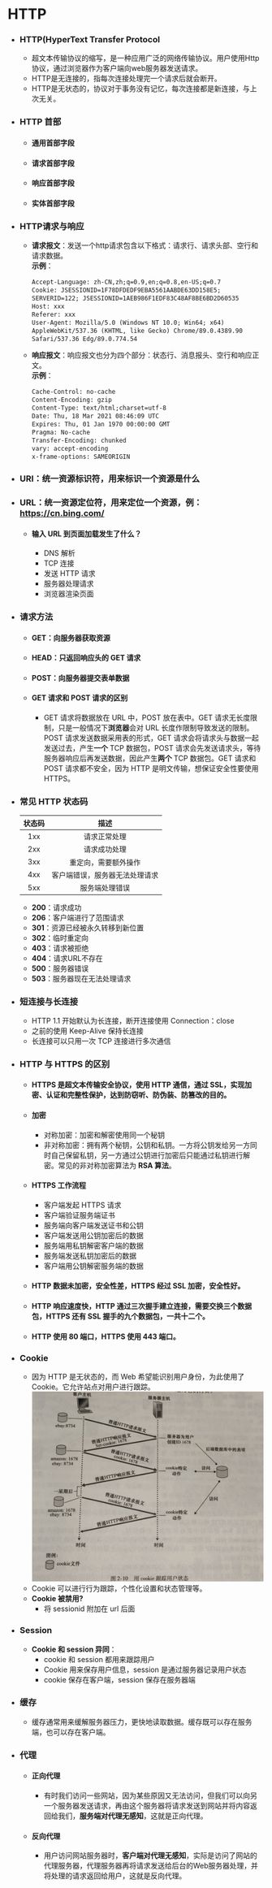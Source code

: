 # HTTP
- ### HTTP(HyperText Transfer Protocol
  - 超文本传输协议的缩写，是一种应用广泛的网络传输协议。用户使用Http协议，通过浏览器作为客户端向web服务器发送请求。
  - HTTP是无连接的，指每次连接处理完一个请求后就会断开。
  - HTTP是无状态的，协议对于事务没有记忆，每次连接都是新连接，与上次无关。
- ### HTTP 首部
  - #### 通用首部字段
  - #### 请求首部字段
  - #### 响应首部字段
  - #### 实体首部字段
- ### HTTP请求与响应
  - **请求报文**：发送一个http请求包含以下格式：请求行、请求头部、空行和请求数据。  
    **示例**：
    ```
    Accept-Language: zh-CN,zh;q=0.9,en;q=0.8,en-US;q=0.7
    Cookie: JSESSIONID=1F78DFDEDF9EBA5561AABDE63DD158E5; SERVERID=122; JSESSIONID=1AEB986F1EDF83C48AF8BE6BD2D60535
    Host: xxx
    Referer: xxx
    User-Agent: Mozilla/5.0 (Windows NT 10.0; Win64; x64) AppleWebKit/537.36 (KHTML, like Gecko) Chrome/89.0.4389.90 Safari/537.36 Edg/89.0.774.54
    ```
  - **响应报文**：响应报文也分为四个部分：状态行、消息报头、空行和响应正文。  
    **示例**：
    ```
    Cache-Control: no-cache
    Content-Encoding: gzip
    Content-Type: text/html;charset=utf-8
    Date: Thu, 18 Mar 2021 08:46:09 UTC
    Expires: Thu, 01 Jan 1970 00:00:00 GMT
    Pragma: No-cache
    Transfer-Encoding: chunked
    vary: accept-encoding
    x-frame-options: SAMEORIGIN
    ```
- ### URI：统一资源标识符，用来标识一个资源是什么
- ### URL：统一资源定位符，用来定位一个资源，例：https://cn.bing.com/
  - #### 输入 URL 到页面加载发生了什么？
    - DNS 解析
    - TCP 连接
    - 发送 HTTP 请求
    - 服务器处理请求
    - 浏览器渲染页面
- ### 请求方法
  - #### GET：向服务器获取资源
  - #### HEAD：只返回响应头的 GET 请求
  - #### POST：向服务器提交表单数据
  - #### GET 请求和 POST 请求的区别
    - GET 请求将数据放在 URL 中，POST 放在表中。GET 请求无长度限制，只是一般情况下**浏览器**会对 URL 长度作限制导致发送的限制。POST 请求发送数据采用表的形式，GET 请求会将请求头与数据一起发送过去，产生**一个** TCP 数据包，POST 请求会先发送请求头，等待服务器响应后再发送数据，因此产生**两个** TCP 数据包。GET 请求和 POST 请求都不安全，因为 HTTP 是明文传输，想保证安全性要使用 HTTPS。
- ### 常见 HTTP 状态码
    | 状态码 | 描述 |
    | :---: | :---: |
    | 1xx  | 请求正常处理 |
    | 2xx  | 请求成功处理 | 
    | 3xx  | 重定向，需要额外操作 |
    | 4xx  | 客户端错误，服务器无法处理请求 |
    | 5xx  | 服务端处理错误 |
  - **200**：请求成功
  - **206**：客户端进行了范围请求
  - **301**：资源已经被永久转移到新位置
  - **302**：临时重定向
  - **403**：请求被拒绝
  - **404**：请求URL不存在
  - **500**：服务器错误
  - **503**：服务器现在无法处理请求
- ### 短连接与长连接
  - HTTP 1.1 开始默认为长连接，断开连接使用 Connection：close
  - 之前的使用 Keep-Alive 保持长连接
  - 长连接可以只用一次 TCP 连接进行多次通信
- ### HTTP 与 HTTPS 的区别
  - #### HTTPS 是超文本传输安全协议，使用 HTTP 通信，通过 SSL，实现加密、认证和完整性保护，达到防窃听、防伪装、防篡改的目的。
  - #### 加密
    - 对称加密：加密和解密使用同一个秘钥
    - 非对称加密：拥有两个秘钥，公钥和私钥。一方将公钥发给另一方同时自己保留私钥，另一方通过公钥进行加密后只能通过私钥进行解密。常见的非对称加密算法为 **RSA 算法**。
  - #### HTTPS 工作流程
    - 客户端发起 HTTPS 请求
    - 客户端验证服务端证书
    - 服务端向客户端发送证书和公钥
    - 客户端发送用公钥加密后的数据
    - 服务端用私钥解密客户端的数据
    - 服务端发送私钥加密后的数据
    - 客户端用公钥解密服务端的数据
  - #### HTTP 数据未加密，安全性差，HTTPS 经过 SSL 加密，安全性好。
  - #### HTTP 响应速度快，HTTP 通过三次握手建立连接，需要交换三个数据包，HTTPS 还有 SSL 握手的九个数据包，一共十二个。
  - #### HTTP 使用 80 端口，HTTPS 使用 443 端口。
- ### Cookie
  - 因为 HTTP 是无状态的，而 Web 希望能识别用户身份，为此使用了 Cookie。它允许站点对用户进行跟踪。![](Cookie.jpg)
  - Cookie 可以进行行为跟踪，个性化设置和状态管理等。
  - **Cookie 被禁用?**
    - 将 sessionid 附加在 url 后面
- ### Session
  - **Cookie 和 session 异同**：
    - cookie 和 session 都用来跟踪用户
    - Cookie 用来保存用户信息，session 是通过服务器记录用户状态
    - cookie 保存在客户端，session 保存在服务器端
- ### 缓存
  - 缓存通常用来缓解服务器压力，更快地读取数据。缓存既可以存在服务端，也可以存在客户端。
- ### 代理
  - #### 正向代理
    - 有时我们访问一些网站，因为某些原因又无法访问，但我们可以向另一个服务器发送请求，再由这个服务器将请求发送到网站并将内容返回给我们，**服务端对代理无感知**，这就是正向代理。
  - #### 反向代理
    - 用户访问网站服务器时，**客户端对代理无感知**，实际是访问了网站的代理服务器，代理服务器再将请求发送给后台的Web服务器处理，并将处理的请求返回给用户，这就是反向代理。